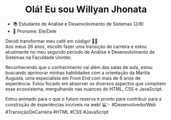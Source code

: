 <div align="center">
   <h1>Olá! Eu sou Willyan Jhonata</h1>
</div>

- 📚 Estudante de Análise e Desenvolvimento de Sistemas (2/6)
- 👯 Pronome: Ele/Dele

Decidi transformar meu café em código! 👨‍💻 <br>
Aos meus 26 anos, escolhi fazer uma transição de carreira e estou atualmente no meu segundo período de Análise e Desenvolvimento de Sistemas na Faculdade Uninter.

Reconhecendo que o conhecimento vai além das salas de aula, estou buscando aprimorar minhas habilidades com a orientação da Marilia Augusta, uma especialista em Front End com mais de 6 anos de experiência. Estou focado em absorver os diversos aspectos que compõem esse ecossistema, mergulhando nas nuances do HTML, CSS e JavaScript.

Estou animado para o que o futuro reserva e pronto para contribuir para a construção de experiências incríveis na web! 💻✨ #DesenvolvedorWeb #TransiçãoDeCarreira #HTML #CSS #JavaScript
